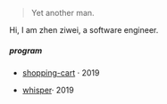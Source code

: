 

> Yet another man.


Hi, I am zhen ziwei, a software engineer.




##### program

- [shopping-cart][1] · 2019

- [whisper][2]· 2019


[1]: https://spinachhh.github.io/shopping-cart/dist/#/
[2]: https://spinachhh.github.io/vue-whisper/dist/index.html


